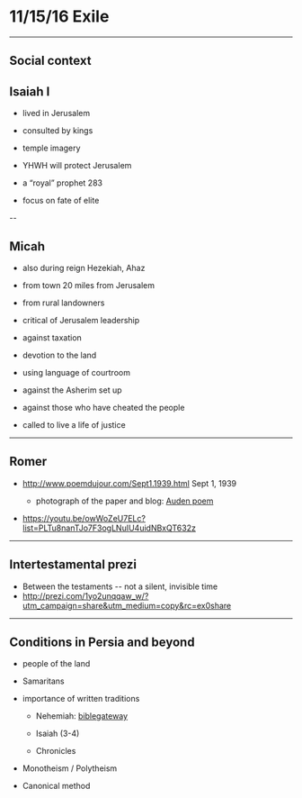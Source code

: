 # 11/15/16 Exile

---

## Social context

## Isaiah I

-   lived in Jerusalem

-   consulted by kings

-   temple imagery

-   YHWH will protect Jerusalem

-   a “royal” prophet 283

-   focus on fate of elite

--

## Micah

-   also during reign Hezekiah, Ahaz

-   from town 20 miles from Jerusalem

-   from rural landowners

-   critical of Jerusalem leadership

-   against taxation

-   devotion to the land

-   using language of courtroom

-   against the Asherim set up

-   against those who have cheated the people

-   called to live a life of justice

---

## Romer


 - <http://www.poemdujour.com/Sept1.1939.html> Sept 1, 1939
    
    -   photograph of the paper and blog: [Auden poem](https://www.google.com/imgres?imgurl=https%3A%2F%2Fxavierobrien.files.wordpress.com%2F2011%2F09%2Famerica.jpg&imgrefurl=https%3A%2F%2Fxavierobrien.wordpress.com%2F2011%2F09%2F19%2Fa-review-of-w-h-audens-september-1-1939%2F&docid=gBXX8NNeJYWgPM&tbnid=gLIMdlwgFynGzM%3A&vet=1&w=1024&h=661&safe=off&bih=678&biw=1366&ved=0ahUKEwia77DJzanQAhUIyyYKHYodDJMQMwgmKAkwCQ&iact=mrc&uact=8)

-   <https://youtu.be/owWoZeU7ELc?list=PLTu8nanTJo7F3ogLNuIU4uidNBxQT632z>

---

## Intertestamental prezi

- Between the testaments -- not a silent, invisible time
-   <http://prezi.com/1yo2unqqaw_w/?utm_campaign=share&utm_medium=copy&rc=ex0share>


---

## Conditions in Persia and beyond

-   people of the land

-   Samaritans

-   importance of written traditions
    
    -   Nehemiah: [biblegateway](https://www.biblegateway.com/passage/?search=Nehemiah+8&version=ESV)
    
    -   Isaiah (3-4)
    
    -   Chronicles

-   Monotheism / Polytheism

-   Canonical method
